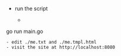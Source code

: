 - run the script
  - ```bash
go run main.go
```
- edit ./me.txt and ./me.tmpl.html
- visit the site at http://localhost:8080

